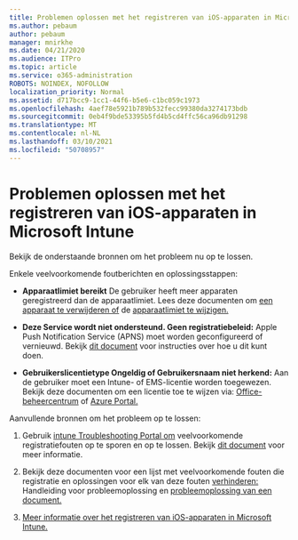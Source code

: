 ```yaml
---
title: Problemen oplossen met het registreren van iOS-apparaten in Microsoft Intune
ms.author: pebaum
author: pebaum
manager: mnirkhe
ms.date: 04/21/2020
ms.audience: ITPro
ms.topic: article
ms.service: o365-administration
ROBOTS: NOINDEX, NOFOLLOW
localization_priority: Normal
ms.assetid: d717bcc9-1cc1-44f6-b5e6-c1bc059c1973
ms.openlocfilehash: 4aef78e5921b789b532fecc99380da3274173bdb
ms.sourcegitcommit: 0eb4f9bde53395b5fd4b5cd4ffc56ca96db91298
ms.translationtype: MT
ms.contentlocale: nl-NL
ms.lasthandoff: 03/10/2021
ms.locfileid: "50708957"
---
```

# <a name="troubleshoot-issues-with-enrolling-ios-devices-in-microsoft-intune"></a>Problemen oplossen met het registreren van iOS-apparaten in Microsoft Intune

Bekijk de onderstaande bronnen om het probleem nu op te lossen. 
  
Enkele veelvoorkomende foutberichten en oplossingsstappen:
  
- **Apparaatlimiet bereikt** De gebruiker heeft meer apparaten geregistreerd dan de apparaatlimiet. Lees deze documenten om [een apparaat te verwijderen of](https://docs.microsoft.com/intune/devices-wipe) de [apparaatlimiet te wijzigen.](https://docs.microsoft.com/intune/enrollment-restrictions-set#set-device-limit-restrictions)
    
- **Deze Service wordt niet ondersteund. Geen registratiebeleid:** Apple Push Notification Service (APNS) moet worden geconfigureerd of vernieuwd. Bekijk [dit document](https://docs.microsoft.com/intune/apple-mdm-push-certificate-get) voor instructies over hoe u dit kunt doen. 
    
- **Gebruikerslicentietype Ongeldig of Gebruikersnaam niet herkend:** Aan de gebruiker moet een Intune- of EMS-licentie worden toegewezen. Bekijk deze documenten om een licentie toe te wijzen via: [Office-beheercentrum](https://docs.microsoft.com/intune/licenses-assign) of [Azure Portal.](https://docs.microsoft.com/azure/active-directory/license-users-groups)
    
Aanvullende bronnen om het probleem op te lossen:
  
1. Gebruik [intune Troubleshooting Portal om](https://devicemanagement.microsoft.com/#blade/Microsoft_Intune_DeviceSettings/TroubleshootBlade) veelvoorkomende registratiefouten op te sporen en op te lossen. Bekijk [dit document](https://docs.microsoft.com/intune/help-desk-operators) voor meer informatie. 
    
2. Bekijk deze documenten voor een lijst met veelvoorkomende fouten die registratie en oplossingen voor elk van deze fouten [verhinderen:](https://support.microsoft.com/help/4039809/troubleshooting-ios-device-enrollment-in-intune) Handleiding voor probleemoplossing en [probleemoplossing van een document.](https://docs.microsoft.com/troubleshoot/mem/intune/troubleshoot-device-enrollment-in-intune)
    
3. [Meer informatie over het registreren van iOS-apparaten in Microsoft Intune.](https://docs.microsoft.com/intune/ios-enroll)
    

